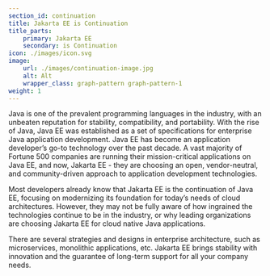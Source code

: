 ```yaml
---
section_id: continuation
title: Jakarta EE is Continuation
title_parts:
    primary: Jakarta EE
    secondary: is Continuation
icon: ./images/icon.svg
image:
    url: ./images/continuation-image.jpg
    alt: Alt
    wrapper_class: graph-pattern graph-pattern-1
weight: 1
---
```


Java is one of the prevalent programming languages in the industry, with an unbeaten reputation for stability, compatibility, and portability. 
With the rise of Java, Java EE was established as a set of specifications for enterprise Java application development. Java EE has become an 
application developer’s go-to technology over the past decade. A vast majority of Fortune 500 companies are running their mission-critical 
applications on Java EE, and now, Jakarta EE - they are choosing an open, vendor-neutral, and community-driven approach to application 
development technologies.

Most developers already know that Jakarta EE is the continuation of Java EE, focusing on modernizing its foundation for today’s needs of cloud 
architectures. However, they may not be fully aware of how ingrained the technologies continue to be in the industry, or why leading organizations 
are choosing Jakarta EE for cloud native Java applications.

There are several strategies and designs in enterprise architecture, such as microservices, monolithic applications, etc. Jakarta EE brings 
stability with innovation and the guarantee of long-term support for all your company needs.